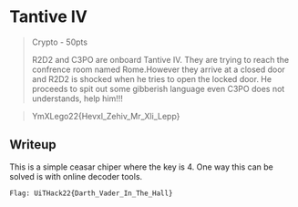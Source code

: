 # Tantive IV
> Crypto - 50pts
> 
>R2D2 and C3PO are onboard Tantive IV. They are trying to reach the confrence room named Rome.However they arrive at a closed door and R2D2 is shocked when he tries to open the locked door. He proceeds to spit out some gibberish language 
>even C3PO does not understands, help him!!!

>YmXLego22{Hevxl_Zehiv_Mr_Xli_Lepp}

## Writeup

This is a simple ceasar chiper
where the key is 4.
One way this can be solved is with online decoder tools.

`Flag: UiTHack22{Darth_Vader_In_The_Hall}`